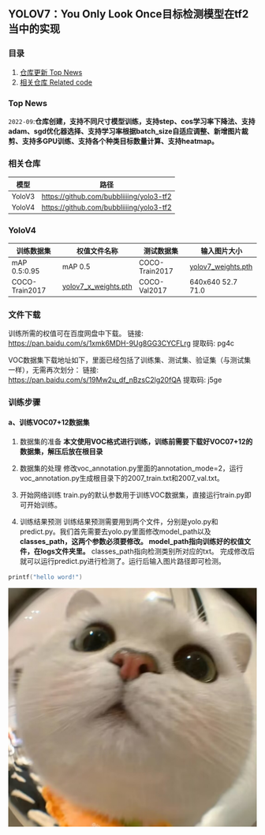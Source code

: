 
## YOLOV7：You Only Look Once目标检测模型在tf2当中的实现
### 目录
 1. [仓库更新 Top News](#top-news)
 2. [相关仓库 Related code](#相关仓库)


### Top News
`2022-09`:**仓库创建，支持不同尺寸模型训练，支持step、cos学习率下降法、支持adam、sgd优化器选择、支持学习率根据batch_size自适应调整、新增图片裁剪、支持多GPU训练、支持各个种类目标数量计算、支持heatmap。**
### 相关仓库

模型|路径
-|-
YoloV3|https://github.com/bubbliiiing/yolo3-tf2
YoloV4|https://github.com/bubbliiiing/yolo3-tf2

### YoloV4
训练数据集	|权值文件名称	|测试数据集|	输入图片大小|
-|-|-|-
mAP 0.5:0.95|	mAP 0.5|COCO-Train2017|	[yolov7_weights.pth](yolov7_x_weights.pth)|	COCO-Val2017|	640x640	51.0	|69.6
COCO-Train2017|	[yolov7_x_weights.pth](yolov7_x_weights.pth)	|COCO-Val2017	|640x640	52.7	71.0


### 文件下载
训练所需的权值可在百度网盘中下载。
链接: https://pan.baidu.com/s/1xmk6MDH-9Ug8GG3CYCFLrg
提取码: pg4c

VOC数据集下载地址如下，里面已经包括了训练集、测试集、验证集（与测试集一样），无需再次划分：
链接: https://pan.baidu.com/s/19Mw2u_df_nBzsC2lg20fQA
提取码: j5ge


### 训练步骤
#### a、训练VOC07+12数据集
1. 数据集的准备
**本文使用VOC格式进行训练，训练前需要下载好VOC07+12的数据集，解压后放在根目录**


2. 数据集的处理
修改voc_annotation.py里面的annotation_mode=2，运行voc_annotation.py生成根目录下的2007_train.txt和2007_val.txt。

3. 开始网络训练
train.py的默认参数用于训练VOC数据集，直接运行train.py即可开始训练。

4. 训练结果预测
训练结果预测需要用到两个文件，分别是yolo.py和predict.py。我们首先需要去yolo.py里面修改model_path以及  
**classes_path，这两个参数必须要修改。
model_path指向训练好的权值文件，在logs文件夹里。**
classes_path指向检测类别所对应的txt。
完成修改后就可以运行predict.py进行检测了。运行后输入图片路径即可检测。
```c
printf("hello word!")
```
 ![大头猫](QQ图片20230409012120.jpg)